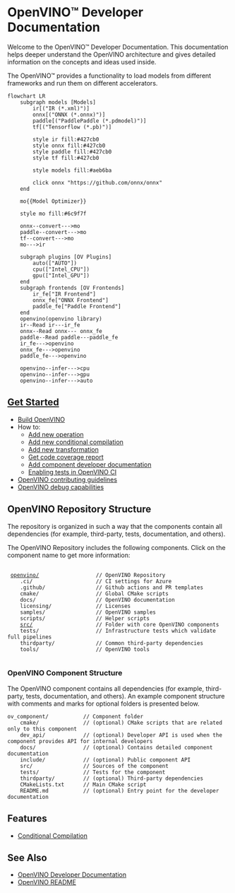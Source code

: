 # OpenVINO™ Developer Documentation

Welcome to the OpenVINO™ Developer Documentation. This documentation helps deeper understand the OpenVINO architecture and gives detailed information on the concepts and ideas used inside.

The OpenVINO™ provides a functionality to load models from different frameworks and run them on different accelerators.

```mermaid
flowchart LR
    subgraph models [Models]
        ir[("IR (*.xml)")]
        onnx[("ONNX (*.onnx)")]
        paddle[("PaddlePaddle (*.pdmodel)")]
        tf[("Tensorflow (*.pb)")]
        
        style ir fill:#427cb0
        style onnx fill:#427cb0
        style paddle fill:#427cb0
        style tf fill:#427cb0
        
        style models fill:#aeb6ba
        
        click onnx "https://github.com/onnx/onnx"
    end
    
    mo{{Model Optimizer}}
    
    style mo fill:#6c9f7f
    
    onnx--convert--->mo
    paddle--convert--->mo
    tf--convert--->mo
    mo--->ir
    
    subgraph plugins [OV Plugins]
        auto(["AUTO"])
        cpu(["Intel_CPU"])
        gpu(["Intel_GPU"])
    end
    subgraph frontends [OV Frontends]
        ir_fe["IR Frontend"]
        onnx_fe["ONNX Frontend"]
        paddle_fe["Paddle Frontend"]
    end
    openvino(openvino library)
    ir--Read ir---ir_fe
    onnx--Read onnx--- onnx_fe
    paddle--Read paddle---paddle_fe
    ir_fe--->openvino
    onnx_fe--->openvino
    paddle_fe--->openvino
    
    openvino--infer--->cpu
    openvino--infer--->gpu
    openvino--infer--->auto
```

## [Get Started](./get_started.md)

 * [Build OpenVINO](./build.md)
 * How to:
     * [Add new operation](../../src/core/docs/operation_enabling_flow.md)
     * [Add new conditional compilation](../../src/common/conditional_compilation/docs/develop_cc_for_new_component.md)
     * [Add new transformation](#todo)
     * [Get code coverage report](./test_coverage.md) 
     * [Add component developer documentation](./dev_doc_guide.md)
     * [Enabling tests in OpenVINO CI](./enabling_ci_step.md)
 * [OpenVINO contributing guidelines](../../CONTRIBUTING.md)
 * [OpenVINO debug capabilities](./debug_capabilities.md)

## OpenVINO Repository Structure

The repository is organized in such a way that the components contain all dependencies (for example, third-party, tests, documentation, and others). 

The OpenVINO Repository includes the following components. Click on the component name to get more information:
<pre>
 <code>
 <a href="../../README.md">openvino/</a>                  // OpenVINO Repository
    .ci/                    // CI settings for Azure
    .github/                // Github actions and PR templates
    cmake/                  // Global CMake scripts
    docs/                   // OpenVINO documentation
    licensing/              // Licenses
    samples/                // OpenVINO samples
    scripts/                // Helper scripts
    <a href="../../src/README.md">src/</a>                    // Folder with core OpenVINO components
    tests/                  // Infrastructure tests which validate full pipelines
    thirdparty/             // Common third-party dependencies
    tools/                  // OpenVINO tools
 </code>
</pre>

### OpenVINO Component Structure

The OpenVINO component contains all dependencies (for example, third-party, tests, documentation, and others). An example component structure with comments and marks for optional folders is presented below.

```
ov_component/           // Component folder
    cmake/              // (optional) CMake scripts that are related only to this component 
    dev_api/            // (optional) Developer API is used when the component provides API for internal developers
    docs/               // (optional) Contains detailed component documentation
    include/            // (optional) Public component API
    src/                // Sources of the component
    tests/              // Tests for the component
    thirdparty/         // (optional) Third-party dependencies
    CMakeLists.txt      // Main CMake script
    README.md           // (optional) Entry point for the developer documentation
```


## Features

 * [Conditional Compilation](./conditional_compilation.md)

## See Also

 * [OpenVINO Developer Documentation](./index.md)
 * [OpenVINO README](../../README.md)
